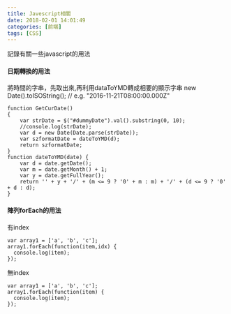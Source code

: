 ```yaml
---
title: Javescript相關
date: 2018-02-01 14:01:49
categories: [前端]
tags: [CSS]
---
```

  記錄有關一些javascript的用法
#### 日期轉換的用法
將時間的字串，先取出來,再利用dataToYMD轉成相要的顯示字串
new Date().toISOString(); // e.g. "2016-11-21T08:00:00.000Z"
```
function GetCurDate()
{
    var strDate = $("#dummyDate").val().substring(0, 10);
    //console.log(strDate);
    var d = new Date(Date.parse(strDate));
    var szformatDate = dateToYMD(d);
    return szformatDate;
}
function dateToYMD(date) {
    var d = date.getDate();
    var m = date.getMonth() + 1;
    var y = date.getFullYear();
    return '' + y + '/' + (m <= 9 ? '0' + m : m) + '/' + (d <= 9 ? '0' + d : d);
}
```
#### 陣列forEach的用法
有index
```
var array1 = ['a', 'b', 'c'];
array1.forEach(function(item,idx) {
  console.log(item);
});
```
無index
```
var array1 = ['a', 'b', 'c'];
array1.forEach(function(item) {
  console.log(item);
});
```

